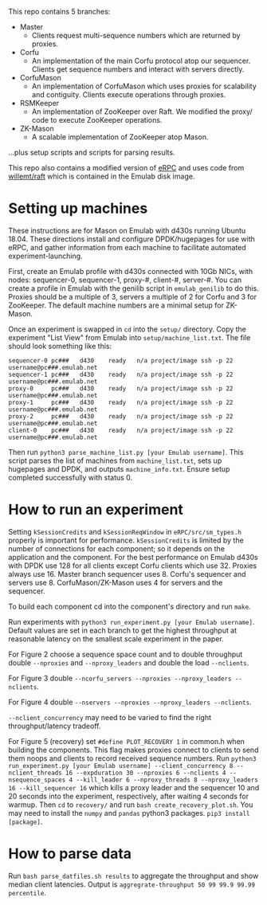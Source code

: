 This repo contains 5 branches:
- Master
    - Clients request multi-sequence numbers which are returned by proxies.
- Corfu
    - An implementation of the main Corfu protocol atop our sequencer. Clients get sequence numbers and interact with servers directly.
- CorfuMason
    - An implementation of CorfuMason which uses proxies for scalability and contiguity. Clients execute operations through proxies.
- RSMKeeper
    - An implementation of ZooKeeper over Raft. We modified the proxy/ code to execute ZooKeeper operations.
- ZK-Mason
    - A scalable implementation of ZooKeeper atop Mason.

...plus setup scripts and scripts for parsing results.

This repo also contains a modified version of [eRPC](https://github.com/erpc-io/eRPC) and uses code from [willemt/raft](https://github.com/willemt/raft) which is contained in the Emulab disk image.

# Setting up machines
These instructions are for Mason on Emulab with d430s running Ubuntu 18.04. These directions install and configure DPDK/hugepages for use with eRPC, and gather information from each machine to facilitate automated experiment-launching. 

First, create an Emulab profile with d430s connected with 10Gb NICs, with nodes: sequencer-0, sequencer-1, proxy-#, client-#, server-#. 
You can create a profile in Emulab with the genilib script in `emulab_genilib` to do this.
Proxies should be a multiple of 3, servers a multiple of 2 for Corfu and 3 for ZooKeeper.
The default machine numbers are a minimal setup for ZK-Mason.

Once an experiment is swapped in `cd` into the `setup/` directory. Copy the experiment "List View" from Emulab into `setup/machine_list.txt`. The file should look something like this:

    sequencer-0	pc###	d430	ready	n/a	project/image ssh -p 22 username@pc###.emulab.net		
    sequencer-1	pc###	d430	ready	n/a	project/image ssh -p 22 username@pc###.emulab.net		
    proxy-0	    pc###	d430	ready	n/a	project/image ssh -p 22 username@pc###.emulab.net		
    proxy-1	    pc###	d430	ready	n/a	project/image ssh -p 22 username@pc###.emulab.net		
    proxy-2	    pc###	d430	ready	n/a	project/image ssh -p 22 username@pc###.emulab.net		
    client-0	pc###	d430	ready	n/a	project/image ssh -p 22 username@pc###.emulab.net		

Then run `python3 parse_machine_list.py [your Emulab username]`. This script parses the list of machines from `machine_list.txt`, sets up hugepages and DPDK, and outputs `machine_info.txt`. Ensure setup completed successfully with status 0.

# How to run an experiment
Setting `kSessionCredits` and `kSessionReqWindow` in `eRPC/src/sm_types.h` properly is important for performance. 
`kSessionCredits` is limited by the number of connections for each component; so it depends on the application and the component.
For the best performance on Emulab d430s with DPDK use 128 for all clients except Corfu clients which use 32. Proxies always use 16. Master branch sequencer uses 8. Corfu's sequencer and servers use 8. CorfuMason/ZK-Mason uses 4 for servers and the sequencer.

To build each component cd into the component's directory and run `make`.

Run experiments with `python3 run_experiment.py [your Emulab username]`.
Default values are set in each branch to get the highest throughput at reasonable latency on the smallest scale experiment in the paper.

For Figure 2 choose a sequence space count and to double throughput double `--nproxies` and `--nproxy_leaders` and double the load `--nclients`.

For Figure 3 double `--ncorfu_servers --nproxies --nproxy_leaders --nclients`.

For Figure 4 double `--nservers --nproxies --nproxy_leaders --nclients`. 

`--nclient_concurrency` may need to be varied to find the right throughput/latency tradeoff.

For Figure 5 (recovery) set `#define PLOT_RECOVERY 1` in common.h when building the components. This flag makes proxies connect to clients to send them noops and clients to record received sequence numbers. Run `python3 run_experiment.py [your Emulab username] --client_concurrency 8 --nclient_threads 16 --expduration 30 --nproxies 6 --nclients 4 --nsequence_spaces 4 --kill_leader 6 --nproxy_threads 8 --nproxy_leaders 16 --kill_sequencer 16` which kills a proxy leader and the sequencer 10 and 20 seconds into the experiment, respectively, after waiting 4 seconds for warmup. Then `cd` to `recovery/` and run `bash create_recovery_plot.sh`. You may need to install the `numpy` and `pandas` python3 packages. `pip3 install [package]`.
# How to parse data
Run `bash parse_datfiles.sh results` to aggregate the throughput and show median client latencies. Output is `aggregrate-throughput 50 99 99.9 99.99 percentile`.